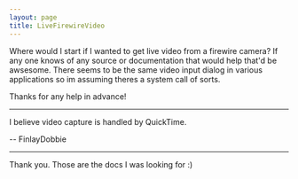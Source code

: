```yaml
---
layout: page
title: LiveFirewireVideo
---
```


Where would I start if I wanted to get live video from a firewire camera? If any one knows of any source or documentation that would help that'd be awsesome. There seems to be the same video input dialog in various applications so im assuming theres a system call of sorts.

Thanks for any help in advance!

----

I believe video capture is handled by QuickTime.

-- FinlayDobbie

----

Thank you. Those are the docs I was looking for :)

